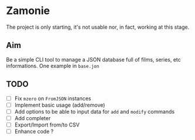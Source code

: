 # Zamonie

The project is only starting, it's not usable nor, in fact, working at this stage.

## Aim

Be a simple CLI tool to manage a JSON database full of films, series, etc informations. One example in `base.jon`

## TODO

- [ ] Fix `mzero` on `FromJSON` instances
- [ ] Implement basic usage (add/remove)
- [ ] Add options to be able to input data for `add` and `modify` commands
- [ ] Add completer
- [ ] Export/Import from/to CSV
- [ ] Enhance code ?
